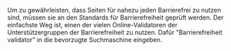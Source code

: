 <!-- Filename: Validating_against_accessibility_standards / Display title: Prüfung der Barrierefreiheit -->

Um zu gewährleisten, dass Seiten für nahezu jeden Barrierefrei zu nutzen
sind, müssen sie an den Standards für Barrierefreiheit geprüft werden.
Der einfachste Weg ist, einen der vielen Online-Validatoren der
Unterstützergruppen der Barrierefreiheit zu nutzen. Dafür
"Barrierefreiheit validator" in die bevorzugte Suchmaschine eingeben.
